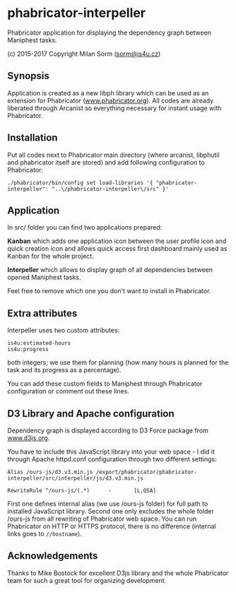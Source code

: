 # phabricator-interpeller

Phabricator application for displaying the dependency graph between Maniphest tasks.

(c) 2015-2017 Copyright Milan Sorm (sorm@is4u.cz)

## Synopsis

Application is created as a new libph library which can be used as an extension for Phabricator (www.phabricator.org).
All codes are already liberated through Arcanist so everything necessary for instant usage with Phabricator.

## Installation

Put all codes next to Phabricator main directory (where arcanist, libphutil and phabricator itself are stored)
and add following configuration to Phabricator:

	./phabricator/bin/config set load-libraries '{ "phabricator-interpeller": "..\/phabricator-interpeller\/src" }'

## Application

In src/ folder you can find two applications prepared:

**Kanban** which adds one application icon between the user profile icon and quick creation icon and allows quick
access first dashboard mainly used as Kanban for the whole project.

**Interpeller** which allows to display graph of all dependencies between opened Maniphest tasks.

Feel free to remove which one you don't want to install in Phabricator.

## Extra attributes

Interpeller uses two custom attributes:

	is4u:estimated-hours
	is4u:progress

both integers; we use them for planning (how many hours is planned for the task and its progress as a percentage).

You can add these custom fields to Maniphest through Phabricator configuration or comment out these lines.

## D3 Library and Apache configuration

Dependency graph is displayed according to D3 Force package from www.d3js.org.
		
You have to include this JavaScript library into your web space - I did it through Apache httpd.conf configuration
through two different settings:

	Alias /ours-js/d3.v3.min.js /export/phabricator/phabricator-interpeller/src/interpeller/js/d3.v3.min.js

	RewriteRule ^/ours-js/(.*)      -       [L,QSA]

First one defines internal alias (we use /ours-js folder) for full path to installed JavaScript library. Second one
only excludes the whole folder /ours-js from all rewriting of Phabricator web space. You can run Phabricator on HTTP
or HTTPS protocol, there is no difference (internal links goes to `//hostname`).

## Acknowledgements

Thanks to Mike Bostock for excellent D3js library and the whole Phabricator team for such a great tool for organizing development.
